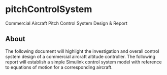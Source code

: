 # pitchControlSystem
Commercial Aircraft Pitch Control System Design &amp; Report

## About 
The following document will highlight the investigation and overall control system design of a commercial aircraft altitude controller. The following report will establish a 
simple Simulink control system model with reference to equations of motion for a corresponding aircraft.
